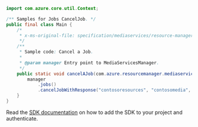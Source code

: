 ```java
import com.azure.core.util.Context;

/** Samples for Jobs CancelJob. */
public final class Main {
    /*
     * x-ms-original-file: specification/mediaservices/resource-manager/Microsoft.Media/stable/2021-11-01/examples/jobs-cancel.json
     */
    /**
     * Sample code: Cancel a Job.
     *
     * @param manager Entry point to MediaServicesManager.
     */
    public static void cancelAJob(com.azure.resourcemanager.mediaservices.MediaServicesManager manager) {
        manager
            .jobs()
            .cancelJobWithResponse("contosoresources", "contosomedia", "exampleTransform", "job1", Context.NONE);
    }
}
```

Read the [SDK documentation](https://github.com/Azure/azure-sdk-for-java/blob/azure-resourcemanager-mediaservices_2.0.0/sdk/mediaservices/azure-resourcemanager-mediaservices/README.md) on how to add the SDK to your project and authenticate.
